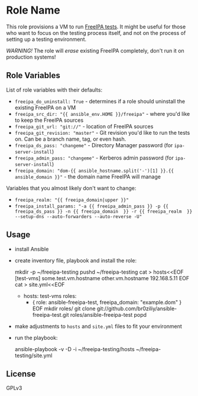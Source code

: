 Role Name
=========

This role provisions a VM to run [FreeIPA tests](http://www.freeipa.org/page/Testing).
It might be useful for those who want to focus on the testing process itself,
and not on the process of setting up a testing environment.

*WARNING!* The role will *erase* existing FreeIPA completely, don't run it on
production systems!

Role Variables
--------------

List of role variables with their defaults:

- `freeipa_do_uninstall: True` - determines if a role should uninstall the
    existing FreeIPA on a VM
- `freeipa_src_dir: "{{ ansible_env.HOME }}/freeipa"` - where you'd like to keep the FreeIPA
    sources
- `freeipa_git_url: "git://"` - location of FreeIPA sources
- `freeipa_git_revision: "master"` - Git revision you'd like to run the tests
    on. Can be a branch name, tag, or even hash.
- `freeipa_ds_pass: "changeme"` - Directory Manager password (for
    `ipa-server-install`)
- `freeipa_admin_pass: "changeme"` - Kerberos admin password (for
    `ipa-server-install`)
- `freeipa_domain: "dom-{{ ansible_hostname.split('-')[1] }}.{{ ansible_domain }}"` - the domain name FreeIPA will manage

Variables that you almost likely don't want to change:

- `freeipa_realm: "{{ freeipa_domain|upper }}"`
- `freeipa_install_params: "-a {{ freeipa_admin_pass }} -p {{ freeipa_ds_pass }} -n {{ freeipa_domain  }} -r {{ freeipa_realm  }} --setup-dns --auto-forwarders --auto-reverse -U"`

Usage
-----

- install Ansible
- create inventory file, playbook and install the role:

    mkdir -p ~/freeipa-testing
    pushd ~/freeipa-testing
    cat > hosts<<EOF
    [test-vms]
    some.test.vm.hostname
    other.vm.hostname
    192.168.5.11
    EOF
    cat > site.yml<<EOF
    - hosts: test-vms
      roles:
         - { role: ansible-freeipa-test, freeipa_domain: "example.dom" }
    EOF
    mkdir roles/
    git clone git://github.com/br0ziliy/ansible-freeipa-test.git roles/ansible-freeipa-test
    popd

- make adjustments to `hosts` and `site.yml` files to fit your environment
- run the playbook:

    ansible-playbook -v -D -i ~/freeipa-testing/hosts ~/freeipa-testing/site.yml

License
-------

GPLv3
